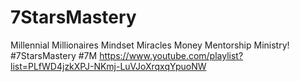 # 7StarsMastery
Millennial Millionaires Mindset Miracles Money Mentorship Ministry!  #7StarsMastery #7M https://www.youtube.com/playlist?list=PLfWD4jzkXPJ-NKmj-LuVJoXrqxqYpuoNW
